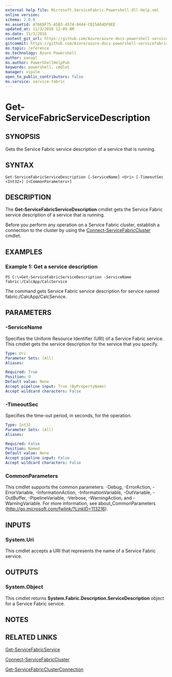 ```yaml
---
external help file: Microsoft.ServiceFabric.Powershell.dll-Help.xml
online version:
schema: 2.0.0
ms.assetid: A7669F75-A5B3-4574-8444-CD15A04DF0EE
updated_at: 11/3/2016 12:09 AM
ms.date: 11/3/2016
content_git_url: https://github.com/Azure/azure-docs-powershell-servicefabric/blob/live/Service-Fabric-cmdlets/ServiceFabric/vlatest/Get-ServiceFabricServiceDescription.md
gitcommit: https://github.com/Azure/azure-docs-powershell-servicefabric/blob/1ee1eb862e0b78a20a656aad5e958efd0f11f85c/Service-Fabric-cmdlets/ServiceFabric/vlatest/Get-ServiceFabricServiceDescription.md
ms.topic: reference
ms.technology: Azure Powershell
author: oanapl
ms.author: PowerShellHelpPub
keywords: powershell, cmdlet
manager: vipulm
open_to_public_contributors: false
ms.service: service-fabric
---
```


# Get-ServiceFabricServiceDescription

## SYNOPSIS
Gets the Service Fabric service description of a service that is running.

## SYNTAX

```
Get-ServiceFabricServiceDescription [-ServiceName] <Uri> [-TimeoutSec <Int32>] [<CommonParameters>]
```

## DESCRIPTION
The **Get-ServiceFabricServiceDescription** cmdlet gets the Service Fabric service description of a service that is running.

Before you perform any operation on a Service Fabric cluster, establish a connection to the cluster by using the [Connect-ServiceFabricCluster](./Connect-ServiceFabricCluster.md) cmdlet.

## EXAMPLES

### Example 1: Get a service description
```
PS C:\>Get-ServiceFabricServiceDescription -ServiceName fabric:/CalcApp/CalcService
```

The command gets Service Fabric service description for service named fabric:/CalcApp/CalcService.

## PARAMETERS

### -ServiceName
Specifies the Uniform Resource Identifier (URI) of a Service Fabric service.
This cmdlet gets the service description for the service that you specify.

```yaml
Type: Uri
Parameter Sets: (All)
Aliases:

Required: True
Position: 0
Default value: None
Accept pipeline input: True (ByPropertyName)
Accept wildcard characters: False
```

### -TimeoutSec
Specifies the time-out period, in seconds, for the operation.

```yaml
Type: Int32
Parameter Sets: (All)
Aliases:

Required: False
Position: Named
Default value: None
Accept pipeline input: False
Accept wildcard characters: False
```

### CommonParameters
This cmdlet supports the common parameters: -Debug, -ErrorAction, -ErrorVariable, -InformationAction, -InformationVariable, -OutVariable, -OutBuffer, -PipelineVariable, -Verbose, -WarningAction, and -WarningVariable. For more information, see about_CommonParameters (http://go.microsoft.com/fwlink/?LinkID=113216).

## INPUTS

### System.Uri
This cmdlet accepts a URI that represents the name of a Service Fabric service.

## OUTPUTS

### System.Object
This cmdlet returns **System.Fabric.Description.ServiceDescription** object for a Service Fabric service.

## NOTES

## RELATED LINKS

[Get-ServiceFabricService](xref:ServiceFabric/vlatest/Get-ServiceFabricService.md)

[Connect-ServiceFabricCluster](xref:ServiceFabric/vlatest/Connect-ServiceFabricCluster.md)

[Get-ServiceFabricClusterConnection](xref:ServiceFabric/vlatest/Get-ServiceFabricClusterConnection.md)
